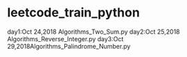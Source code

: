 # leetcode_train_python
day1:Oct 24,2018 Algorithms_Two_Sum.py
day2:Oct 25,2018 Algorithms_Reverse_Integer.py
day3:Oct 29,2018Algorithms_Palindrome_Number.py
